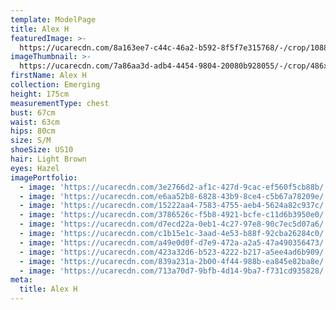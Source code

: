 ```yaml
---
template: ModelPage
title: Alex H
featuredImage: >-
  https://ucarecdn.com/8a163ee7-c44c-46a2-b592-8f5f7e315768/-/crop/1088x867/0,0/-/preview/
imageThumbnail: >-
  https://ucarecdn.com/7a86aa3d-adb4-4454-9804-20080b928055/-/crop/486x677/360,0/-/preview/
firstName: Alex H
collection: Emerging
height: 175cm
measurementType: chest
bust: 67cm
waist: 63cm
hips: 80cm
size: S/M
shoeSize: US10
hair: Light Brown
eyes: Hazel
imagePortfolio:
  - image: 'https://ucarecdn.com/3e2766d2-af1c-427d-9cac-ef560f5cb88b/'
  - image: 'https://ucarecdn.com/e6aa52b8-6828-43b9-8ce4-c5b67a78209e/'
  - image: 'https://ucarecdn.com/15222aa4-7583-4755-aeb4-5624a82c937c/'
  - image: 'https://ucarecdn.com/3786526c-f5b8-4921-bcfe-c11d6b3950e0/'
  - image: 'https://ucarecdn.com/d7ecd22a-0eb1-4c27-97e8-90c7ec5d07a6/'
  - image: 'https://ucarecdn.com/c1b15e1c-3aad-4e53-b88f-92cba26284c0/'
  - image: 'https://ucarecdn.com/a49e0d0f-d7e9-472a-a2a5-47a490356473/'
  - image: 'https://ucarecdn.com/423a32d6-b523-4222-b217-a5ee4ad6b909/'
  - image: 'https://ucarecdn.com/839a231a-2b00-4f44-988b-ea845e82ba8e/'
  - image: 'https://ucarecdn.com/713a70d7-9bfb-4d14-9ba7-f731cd935828/'
meta:
  title: Alex H
---
```


